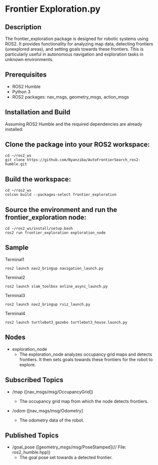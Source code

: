 # Frontier Exploration.py
## Description
The frontier_exploration package is designed for robotic systems using ROS2. It provides functionality for analyzing map data, detecting frontiers (unexplored areas), and setting goals towards these frontiers. This is particularly useful in autonomous navigation and exploration tasks in unknown environments.

## Prerequisites
* ROS2 Humble
* Python 3
* ROS2 packages: nav_msgs, geometry_msgs, action_msgs
## Installation and Build
Assuming ROS2 Humble and the required dependencies are already installed:

## Clone the package into your ROS2 workspace:
```
cd ~/ros2_ws
git clone https://github.com/Nyanziba/AutoFrontierSearch_ros2-humble.git
```
## Build the workspace:
```
cd ~/ros2_ws
colcon build --packages-select frontier_exploration
```
## Source the environment and run the frontier_exploration node:

```
cd ~/ros2_ws/install/setup.bash
ros2 run frontier_exploration exploration_node
```
## Sample
Terminal1
```
ros2 launch nav2_bringup navigation_launch.py
```
Terminal2
```
ros2 launch slam_toolbox online_async_launch.py
```
Terminal3
```
ros2 launch nav2_bringup rviz_launch.py
```
Terminal4
```
ros2 launch turtlebot3_gazebo turtlebot3_house.launch.py
```
## Nodes
* exploration_node
  * The exploration_node analyzes occupancy grid maps and detects frontiers. It then sets goals towards these frontiers for the robot to explore.

## Subscribed Topics
* /map ([nav_msgs/msg/OccupancyGrid])
   * The occupancy grid map from which the node detects frontiers.

* /odom ([nav_msgs/msg/Odometry]
   * The odometry data of the robot.

## Published Topics
* /goal_pose ([geometry_msgs/msg/PoseStamped](// File: ros2_humble.hpp))
   * The goal pose set towards a detected frontier.



